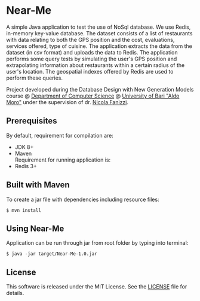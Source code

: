 # Near-Me
A simple Java application to test the use of NoSql database. We use Redis, in-memory key-value database.
The dataset consists of a list of restaurants with data relating to both the GPS position and the cost, evaluations, services offered, type of cuisine.
The application extracts the data from the dataset (in csv format) and uploads the data to Redis. 
The application performs some query tests by simulating the user's GPS position and extrapolating information about restaurants within a certain radius of the user's location.
The geospatial indexes offered by Redis are used to perform these queries.

Project developed during the Database Design with New Generation Models course @ [Department of Computer Science](https://www.uniba.it/ricerca/dipartimenti/informatica) @ [University of Bari "Aldo Moro"](http://www.uniba.it/)
under the supervision of dr. [Nicola Fanizzi](http://lacam.di.uniba.it:8000/people/nicola.html).

## Prerequisites
By default, requirement for compilation are:
* JDK 8+
* Maven  
Requirement for running application is:
* Redis 3+

## Built with Maven
To create a jar file with dependencies including resource files:
````
$ mvn install
````

## Using Near-Me
Application can be run through jar from root folder by typing into terminal:
````
$ java -jar target/Near-Me-1.0.jar
````

## License
This software is released under the MIT License. See the [LICENSE](LICENSE) file for details.

